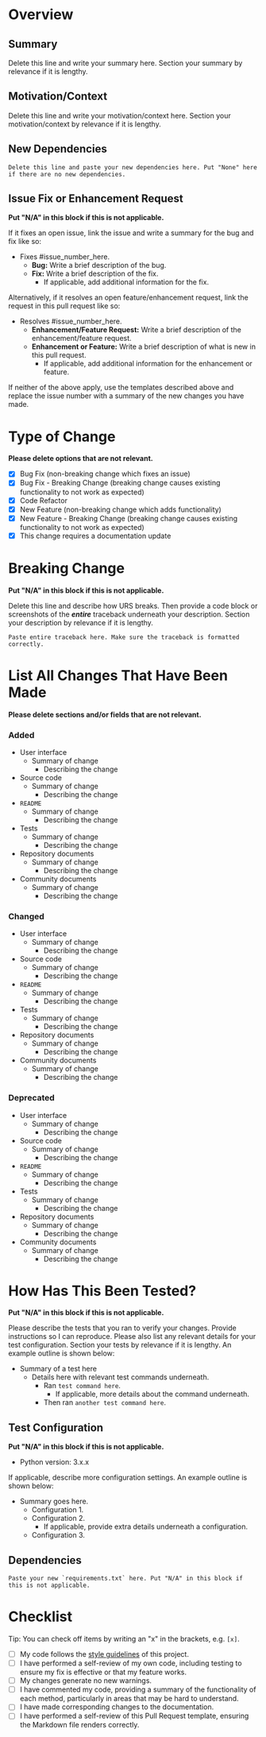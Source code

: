 # Overview

## Summary

Delete this line and write your summary here. Section your summary by relevance if it is lengthy.

## Motivation/Context

Delete this line and write your motivation/context here. Section your motivation/context by relevance if it is lengthy.

## New Dependencies

```
Delete this line and paste your new dependencies here. Put "None" here if there are no new dependencies.
```

## Issue Fix or Enhancement Request

**Put "N/A" in this block if this is not applicable.**

If it fixes an open issue, link the issue and write a summary for the bug and fix like so:

* Fixes #issue_number_here.
    + **Bug:** Write a brief description of the bug.
    + **Fix:** Write a brief description of the fix.
        * If applicable, add additional information for the fix.

Alternatively, if it resolves an open feature/enhancement request, link the request in this pull request like so:

* Resolves #issue_number_here.
    + **Enhancement/Feature Request:** Write a brief description of the enhancement/feature request.
    + **Enhancement or Feature:** Write a brief description of what is new in this pull request.
        * If applicable, add additional information for the enhancement or feature.

If neither of the above apply, use the templates described above and replace the issue number with a summary of the new changes you have made.

# Type of Change

**Please delete options that are not relevant.**

* [x] Bug Fix (non-breaking change which fixes an issue)
* [x] Bug Fix - Breaking Change (breaking change causes existing functionality to not work as expected)
* [x] Code Refactor
* [x] New Feature (non-breaking change which adds functionality)
* [x] New Feature - Breaking Change (breaking change causes existing functionality to not work as expected)
* [x] This change requires a documentation update

# Breaking Change

**Put "N/A" in this block if this is not applicable.**

Delete this line and describe how URS breaks. Then provide a code block or screenshots of the ***entire*** traceback underneath your description. Section your description by relevance if it is lengthy. 

```
Paste entire traceback here. Make sure the traceback is formatted correctly.
```

# List All Changes That Have Been Made

**Please delete sections and/or fields that are not relevant.**

### Added

* User interface
    + Summary of change
        * Describing the change
* Source code
    + Summary of change
        * Describing the change
* `README`
    + Summary of change
        * Describing the change
* Tests
    + Summary of change
        * Describing the change
* Repository documents
    + Summary of change
        * Describing the change
* Community documents
    + Summary of change
        * Describing the change

### Changed

* User interface
    + Summary of change
        * Describing the change
* Source code
    + Summary of change
        * Describing the change
* `README`
    + Summary of change
        * Describing the change
* Tests
    + Summary of change
        * Describing the change
* Repository documents
    + Summary of change
        * Describing the change
* Community documents
    + Summary of change
        * Describing the change

### Deprecated

* User interface
    + Summary of change
        * Describing the change
* Source code
    + Summary of change
        * Describing the change
* `README`
    + Summary of change
        * Describing the change
* Tests
    + Summary of change
        * Describing the change
* Repository documents
    + Summary of change
        * Describing the change
* Community documents
    + Summary of change
        * Describing the change

# How Has This Been Tested?

**Put "N/A" in this block if this is not applicable.**

Please describe the tests that you ran to verify your changes. Provide instructions so I can reproduce. Please also list any relevant details for your test configuration. Section your tests by relevance if it is lengthy. An example outline is shown below:

* Summary of a test here
    + Details here with relevant test commands underneath.
        * Ran `test command here`.
            + If applicable, more details about the command underneath.
        * Then ran `another test command here`.

## Test Configuration

**Put "N/A" in this block if this is not applicable.**

* Python version: 3.x.x

If applicable, describe more configuration settings. An example outline is shown below:

* Summary goes here.
    + Configuration 1.
    + Configuration 2.
        * If applicable, provide extra details underneath a configuration.
    + Configuration 3.

## Dependencies

```
Paste your new `requirements.txt` here. Put "N/A" in this block if this is not applicable.
```

# Checklist

Tip: You can check off items by writing an "x" in the brackets, e.g. `[x]`.

* [ ] My code follows the [style guidelines][Style Guide] of this project.
* [ ] I have performed a self-review of my own code, including testing to ensure my fix is effective or that my feature works.
* [ ] My changes generate no new warnings.
* [ ] I have commented my code, providing a summary of the functionality of each method, particularly in areas that may be hard to understand.
* [ ] I have made corresponding changes to the documentation.
* [ ] I have performed a self-review of this Pull Request template, ensuring the Markdown file renders correctly.

<!-- LINKS -->
[Style Guide]: STYLE_GUIDE.md
